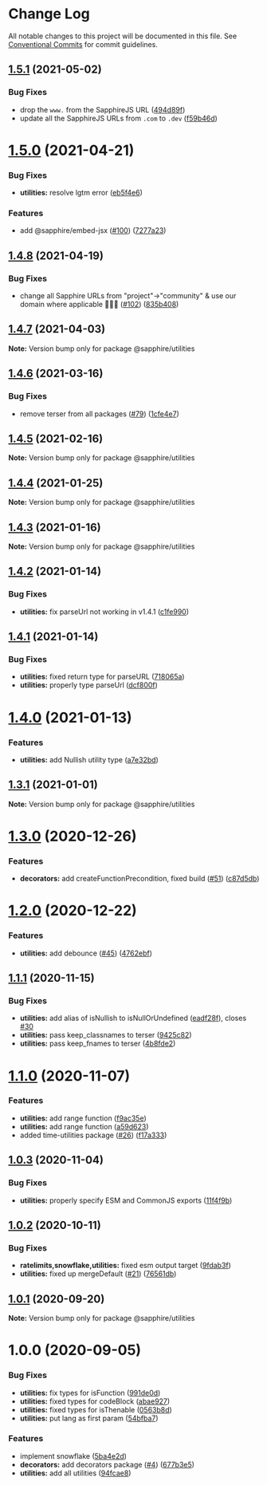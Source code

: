 # Change Log

All notable changes to this project will be documented in this file.
See [Conventional Commits](https://conventionalcommits.org) for commit guidelines.

## [1.5.1](https://github.com/sapphiredev/utilities/compare/@sapphire/utilities@1.5.0...@sapphire/utilities@1.5.1) (2021-05-02)

### Bug Fixes

-   drop the `www.` from the SapphireJS URL ([494d89f](https://github.com/sapphiredev/utilities/commit/494d89ffa04f78c195b93d7905b3232884f7d7e2))
-   update all the SapphireJS URLs from `.com` to `.dev` ([f59b46d](https://github.com/sapphiredev/utilities/commit/f59b46d1a0ebd39cad17b17d71cd3b9da808d5fd))

# [1.5.0](https://github.com/sapphiredev/utilities/compare/@sapphire/utilities@1.4.8...@sapphire/utilities@1.5.0) (2021-04-21)

### Bug Fixes

-   **utilities:** resolve lgtm error ([eb5f4e6](https://github.com/sapphiredev/utilities/commit/eb5f4e6478d35a6864427fe02849e930b151285c))

### Features

-   add @sapphire/embed-jsx ([#100](https://github.com/sapphiredev/utilities/issues/100)) ([7277a23](https://github.com/sapphiredev/utilities/commit/7277a236015236ed8e81b7882875410facc4ce17))

## [1.4.8](https://github.com/sapphiredev/utilities/compare/@sapphire/utilities@1.4.7...@sapphire/utilities@1.4.8) (2021-04-19)

### Bug Fixes

-   change all Sapphire URLs from "project"->"community" & use our domain where applicable 👨‍🌾🚜 ([#102](https://github.com/sapphiredev/utilities/issues/102)) ([835b408](https://github.com/sapphiredev/utilities/commit/835b408e8e57130c3787aca2e32613346ff23e4d))

## [1.4.7](https://github.com/sapphiredev/utilities/compare/@sapphire/utilities@1.4.6...@sapphire/utilities@1.4.7) (2021-04-03)

**Note:** Version bump only for package @sapphire/utilities

## [1.4.6](https://github.com/sapphiredev/utilities/compare/@sapphire/utilities@1.4.5...@sapphire/utilities@1.4.6) (2021-03-16)

### Bug Fixes

-   remove terser from all packages ([#79](https://github.com/sapphiredev/utilities/issues/79)) ([1cfe4e7](https://github.com/sapphiredev/utilities/commit/1cfe4e7c804e62c142495686d2b83b81d0026c02))

## [1.4.5](https://github.com/sapphiredev/utilities/compare/@sapphire/utilities@1.4.4...@sapphire/utilities@1.4.5) (2021-02-16)

**Note:** Version bump only for package @sapphire/utilities

## [1.4.4](https://github.com/sapphiredev/utilities/compare/@sapphire/utilities@1.4.3...@sapphire/utilities@1.4.4) (2021-01-25)

**Note:** Version bump only for package @sapphire/utilities

## [1.4.3](https://github.com/sapphiredev/utilities/compare/@sapphire/utilities@1.4.2...@sapphire/utilities@1.4.3) (2021-01-16)

**Note:** Version bump only for package @sapphire/utilities

## [1.4.2](https://github.com/sapphiredev/utilities/compare/@sapphire/utilities@1.4.1...@sapphire/utilities@1.4.2) (2021-01-14)

### Bug Fixes

-   **utilities:** fix parseUrl not working in v1.4.1 ([c1fe990](https://github.com/sapphiredev/utilities/commit/c1fe990d443b20791d268a2ca2bdd645500ed436))

## [1.4.1](https://github.com/sapphiredev/utilities/compare/@sapphire/utilities@1.4.0...@sapphire/utilities@1.4.1) (2021-01-14)

### Bug Fixes

-   **utilities:** fixed return type for parseURL ([718065a](https://github.com/sapphiredev/utilities/commit/718065a34b5ee225503f8b2197784f1fd1b15f19))
-   **utilities:** properly type parseUrl ([dcf800f](https://github.com/sapphiredev/utilities/commit/dcf800f6e1435cd6151f510da36b9e99166df9e4))

# [1.4.0](https://github.com/sapphiredev/utilities/compare/@sapphire/utilities@1.3.1...@sapphire/utilities@1.4.0) (2021-01-13)

### Features

-   **utilities:** add Nullish utility type ([a7e32bd](https://github.com/sapphiredev/utilities/commit/a7e32bdc1475840d6c313fbb83b7e502ebf780f5))

## [1.3.1](https://github.com/sapphiredev/utilities/compare/@sapphire/utilities@1.3.0...@sapphire/utilities@1.3.1) (2021-01-01)

**Note:** Version bump only for package @sapphire/utilities

# [1.3.0](https://github.com/sapphiredev/utilities/compare/@sapphire/utilities@1.2.0...@sapphire/utilities@1.3.0) (2020-12-26)

### Features

-   **decorators:** add createFunctionPrecondition, fixed build ([#51](https://github.com/sapphiredev/utilities/issues/51)) ([c87d5db](https://github.com/sapphiredev/utilities/commit/c87d5db8e29bbfcf96a29e34e4e4186426bac304))

# [1.2.0](https://github.com/sapphiredev/utilities/compare/@sapphire/utilities@1.1.1...@sapphire/utilities@1.2.0) (2020-12-22)

### Features

-   **utilities:** add debounce ([#45](https://github.com/sapphiredev/utilities/issues/45)) ([4762ebf](https://github.com/sapphiredev/utilities/commit/4762ebfac1724308330a61d2c8b3d71eadbd24f0))

## [1.1.1](https://github.com/sapphiredev/utilities/compare/@sapphire/utilities@1.1.0...@sapphire/utilities@1.1.1) (2020-11-15)

### Bug Fixes

-   **utilities:** add alias of isNullish to isNullOrUndefined ([eadf28f](https://github.com/sapphiredev/utilities/commit/eadf28ff024d887d83ade252e4567317593ca529)), closes [#30](https://github.com/sapphiredev/utilities/issues/30)
-   **utilities:** pass keep_classnames to terser ([9425c82](https://github.com/sapphiredev/utilities/commit/9425c82765b2fda461d08ab1d5ed4a302d327281))
-   **utilities:** pass keep_fnames to terser ([4b8fde2](https://github.com/sapphiredev/utilities/commit/4b8fde225fc7fb8da26dd51bc1ab97b6d45f6af5))

# [1.1.0](https://github.com/sapphiredev/utilities/compare/@sapphire/utilities@1.0.3...@sapphire/utilities@1.1.0) (2020-11-07)

### Features

-   **utilities:** add range function ([f9ac35e](https://github.com/sapphiredev/utilities/commit/f9ac35ee74848746ce057a1c2a8ccc6499aca892))
-   **utilities:** add range function ([a59d623](https://github.com/sapphiredev/utilities/commit/a59d62341d64c4b1565637d15cd642efd275281a))
-   added time-utilities package ([#26](https://github.com/sapphiredev/utilities/issues/26)) ([f17a333](https://github.com/sapphiredev/utilities/commit/f17a3339667a452e8745fad7884272176e5d65e8))

## [1.0.3](https://github.com/sapphiredev/utilities/compare/@sapphire/utilities@1.0.2...@sapphire/utilities@1.0.3) (2020-11-04)

### Bug Fixes

-   **utilities:** properly specify ESM and CommonJS exports ([11f4f9b](https://github.com/sapphiredev/utilities/commit/11f4f9b32f8c2a6c8be2f4568e2e1e0fac47b39e))

## [1.0.2](https://github.com/sapphiredev/utilities/compare/@sapphire/utilities@1.0.1...@sapphire/utilities@1.0.2) (2020-10-11)

### Bug Fixes

-   **ratelimits,snowflake,utilities:** fixed esm output target ([9fdab3f](https://github.com/sapphiredev/utilities/commit/9fdab3fca283c8c0b47cc32661c5cf8e0a5e583c))
-   **utilities:** fixed up mergeDefault ([#21](https://github.com/sapphiredev/utilities/issues/21)) ([76561db](https://github.com/sapphiredev/utilities/commit/76561dbf339ebf2dff1a712e448407e6a1b36070))

## [1.0.1](https://github.com/sapphiredev/utilities/compare/@sapphire/utilities@1.0.0...@sapphire/utilities@1.0.1) (2020-09-20)

**Note:** Version bump only for package @sapphire/utilities

# 1.0.0 (2020-09-05)

### Bug Fixes

-   **utilities:** fix types for isFunction ([991de0d](https://github.com/sapphiredev/utilities/commit/991de0da0f9b51813f4fee4ecf071feeb9d95abe))
-   **utilities:** fixed types for codeBlock ([abae927](https://github.com/sapphiredev/utilities/commit/abae927f5a5dbf1785770569d0fc6bcdf658880e))
-   **utilities:** fixed types for isThenable ([0563b8d](https://github.com/sapphiredev/utilities/commit/0563b8dc0492fe8ff5dd3fc16dd334854d962728))
-   **utilities:** put lang as first param ([54bfba7](https://github.com/sapphiredev/utilities/commit/54bfba781ac7d6f9d60fc7fec85475d8496d9aa2))

### Features

-   implement snowflake ([5ba4e2d](https://github.com/sapphiredev/utilities/commit/5ba4e2d82557dd4ff60ffe891a7b46e46373bea2))
-   **decorators:** add decorators package ([#4](https://github.com/sapphiredev/utilities/issues/4)) ([677b3e5](https://github.com/sapphiredev/utilities/commit/677b3e59d5c6160cbe6fb410821cadd7c0f00e3c))
-   **utilities:** add all utilities ([94fcae8](https://github.com/sapphiredev/utilities/commit/94fcae8cb81e0eaaddac7de1e78b1e26cccb9bf0))
